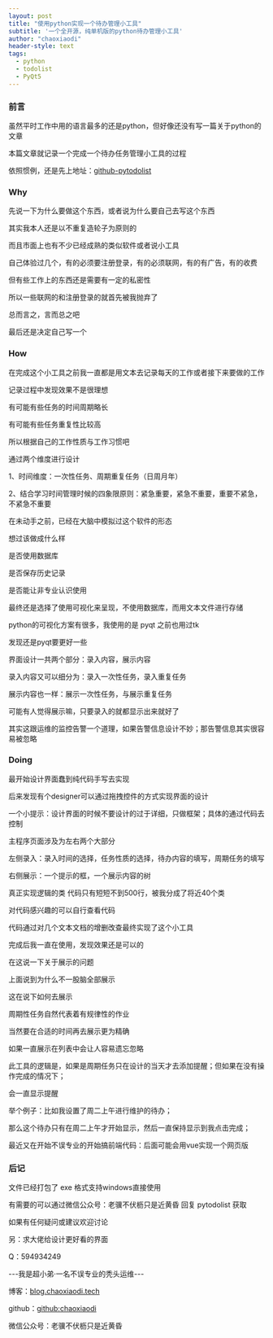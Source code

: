 ```yaml
---
layout: post
title: "使用python实现一个待办管理小工具"
subtitle: '一个全开源，纯单机版的python待办管理小工具'
author: "chaoxiaodi"
header-style: text
tags:
  - python
  - todolist
  - PyQt5
---
```


### 前言

虽然平时工作中用的语言最多的还是python，但好像还没有写一篇关于python的文章

本篇文章就记录一个完成一个待办任务管理小工具的过程

依照惯例，还是先上地址：[github-pytodolist](https://github.com/chaoxiaodi/pytodolist)

### Why

先说一下为什么要做这个东西，或者说为什么要自己去写这个东西

其实我本人还是以不重复造轮子为原则的

而且市面上也有不少已经成熟的类似软件或者说小工具

自己体验过几个，有的必须要注册登录，有的必须联网，有的有广告，有的收费

但有些工作上的东西还是需要有一定的私密性

所以一些联网的和注册登录的就首先被我抛弃了

总而言之，言而总之吧

最后还是决定自己写一个

### How

在完成这个小工具之前我一直都是用文本去记录每天的工作或者接下来要做的工作

记录过程中发现效果不是很理想

有可能有些任务的时间周期略长

有可能有些任务重复性比较高

所以根据自己的工作性质与工作习惯吧

通过两个维度进行设计

1、时间维度：一次性任务、周期重复任务（日周月年）

2、结合学习时间管理时候的四象限原则：紧急重要，紧急不重要，重要不紧急，不紧急不重要

在未动手之前，已经在大脑中模拟过这个软件的形态

想过该做成什么样

是否使用数据库

是否保存历史记录

是否能让非专业认识使用

最终还是选择了使用可视化来呈现，不使用数据库，而用文本文件进行存储

python的可视化方案有很多，我使用的是 pyqt 之前也用过tk

发现还是pyqt要更好一些

界面设计一共两个部分：录入内容，展示内容

录入内容又可以细分为：录入一次性任务，录入重复任务

展示内容也一样：展示一次性任务，与展示重复任务

可能有人觉得展示嘛，只要录入的就都显示出来就好了

其实这跟运维的监控告警一个道理，如果告警信息设计不妙；那告警信息其实很容易被忽略

### Doing

最开始设计界面蠢到纯代码手写去实现

后来发现有个designer可以通过拖拽控件的方式实现界面的设计

一个小提示：设计界面的时候不要设计的过于详细，只做框架；具体的通过代码去控制

主程序页面涉及为左右两个大部分

左侧录入：录入时间的选择，任务性质的选择，待办内容的填写，周期任务的填写

右侧展示：一个提示的框，一个展示内容的树

真正实现逻辑的类 代码只有短短不到500行，被我分成了将近40个类

对代码感兴趣的可以自行查看代码

代码通过对几个文本文档的增删改查最终实现了这个小工具

完成后我一直在使用，发现效果还是可以的

在这说一下关于展示的问题

上面说到为什么不一股脑全部展示

这在说下如何去展示

周期性任务自然代表着有规律性的作业

当然要在合适的时间再去展示更为精确

如果一直展示在列表中会让人容易遗忘忽略

此工具的逻辑是，如果是周期任务只在设计的当天才去添加提醒；但如果在没有操作完成的情况下；

会一直显示提醒

举个例子：比如我设置了周二上午进行维护的待办；

那么这个待办只有在周二上午才开始显示，然后一直保持显示到我点击完成；

最近又在开始不误专业的开始搞前端代码：后面可能会用vue实现一个网页版

### 后记

文件已经打包了 exe 格式支持windows直接使用

有需要的可以通过微信公众号：老骥不伏枥只是近黄昏 回复 pytodolist 获取

如果有任何疑问或建议欢迎讨论

另：求大佬给设计更好看的界面

Q：594934249




---我是超小弟·一名不误专业的秃头运维---

博客：[blog.chaoxiaodi.tech](https://blog.chaoxiaodi.tech)

github：[github:chaoxiaodi](https://github.com/chaoxiaodi)

微信公众号：老骥不伏枥只是近黄昏









